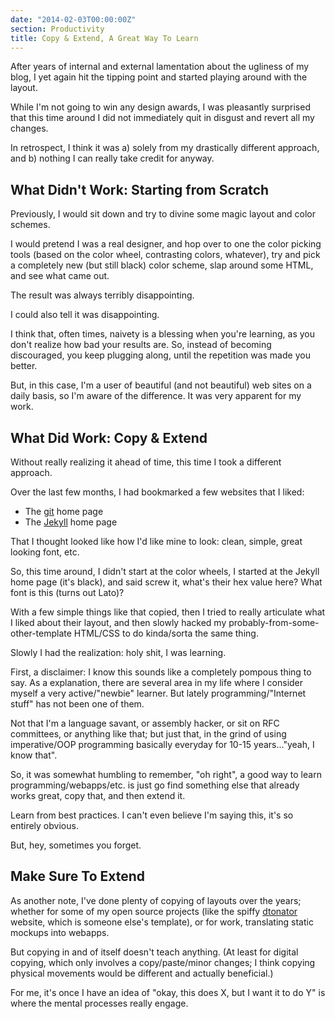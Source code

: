 ```yaml
---
date: "2014-02-03T00:00:00Z"
section: Productivity
title: Copy & Extend, A Great Way To Learn
---
```



After years of internal and external lamentation about the ugliness of my blog, I yet again hit the tipping point and started playing around with the layout.

While I'm not going to win any design awards, I was pleasantly surprised that this time around I did not immediately quit in disgust and revert all my changes.

In retrospect, I think it was a) solely from my drastically different approach, and b) nothing I can really take credit for anyway.

What Didn't Work: Starting from Scratch
---------------------------------------

Previously, I would sit down and try to divine some magic layout and color schemes.

I would pretend I was a real designer, and hop over to one the color picking tools (based on the color wheel, contrasting colors, whatever), try and pick a completely new (but still black) color scheme, slap around some HTML, and see what came out.

The result was always terribly disappointing.

I could also tell it was disappointing.

I think that, often times, naivety is a blessing when you're learning, as you don't realize how bad your results are. So, instead of becoming discouraged, you keep plugging along, until the repetition was made you better.

But, in this case, I'm a user of beautiful (and not beautiful) web sites on a daily basis, so I'm aware of the difference. It was very apparent for my work.

What Did Work: Copy & Extend
----------------------------

Without really realizing it ahead of time, this time I took a different approach.

Over the last few months, I had bookmarked a few websites that I liked:

* The [git](http://git-scm.com/) home page
* The [Jekyll](http://jekyllrb.com/docs/home/) home page

That I thought looked like how I'd like mine to look: clean, simple, great looking font, etc.

So, this time around, I didn't start at the color wheels, I started at the Jekyll home page (it's black), and said screw it, what's their hex value here? What font is this (turns out Lato)?

With a few simple things like that copied, then I tried to really articulate what I liked about their layout, and then slowly hacked my probably-from-some-other-template HTML/CSS to do kinda/sorta the same thing.

Slowly I had the realization: holy shit, I was learning.

First, a disclaimer: I know this sounds like a completely pompous thing to say. As a explanation, there are several area in my life where I consider myself a very active/"newbie" learner. But lately programming/"Internet stuff" has not been one of them.

Not that I'm a language savant, or assembly hacker, or sit on RFC committees, or anything like that; but just that, in the grind of using imperative/OOP programming basically everyday for 10-15 years..."yeah, I know that".

So, it was somewhat humbling to remember, "oh right", a good way to learn programming/webapps/etc. is just go find something else that already works great, copy that, and then extend it.

Learn from best practices. I can't even believe I'm saying this, it's so entirely obvious.

But, hey, sometimes you forget.

Make Sure To Extend
-------------------

As another note, I've done plenty of copying of layouts over the years; whether for some of my open source projects (like the spiffy [dtonator](http://www.dtonator.org) website, which is someone else's template), or for work, translating static mockups into webapps.

But copying in and of itself doesn't teach anything. (At least for digital copying, which only involves a copy/paste/minor changes; I think copying physical movements would be different and actually beneficial.)

For me, it's once I have an idea of "okay, this does X, but I want it to do Y" is where the mental processes really engage.






